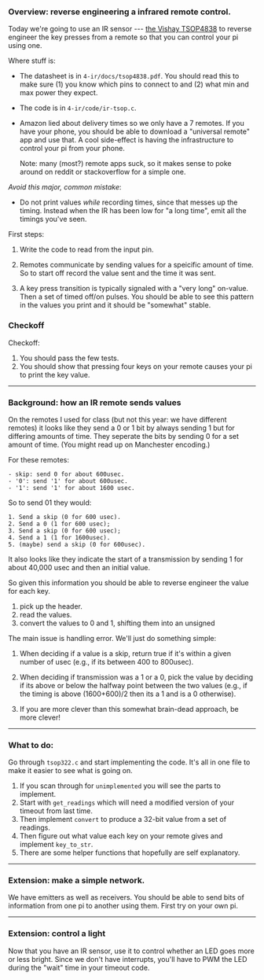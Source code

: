 ### Overview: reverse engineering a infrared remote control.

Today we're going to use an IR sensor --- [the Vishay TSOP4838](https://www.newark.com/webapp/wcs/stores/servlet/ProductDisplay?catalogId=15003&productSeoURL=vishay&partNumber=60K6999) to reverse engineer the
key presses from a remote so that you can control your pi using one.

Where stuff is:

  - The datasheet is in `4-ir/docs/tsop4838.pdf`.  You should read
    this to make sure (1) you know which pins to connect to and (2)
    what min and max power they expect.

  - The code is in `4-ir/code/ir-tsop.c`.

  - Amazon lied about delivery times so we only have a 7 remotes.   If
    you have your phone, you should be able to download a "universal remote"
    app and use that.  A cool side-effect is having the infrastructure
    to control your pi from your phone.   

    Note: many (most?) remote apps suck, so it makes sense to poke around
    on reddit or stackoverflow for a simple one.

*Avoid this major, common mistake*:

  - Do not print values *while* recording times, since that messes up
	the timing.  Instead when the IR has been low for "a long time",
	emit all the timings you've seen.


First steps:
  1. Write the code to read from the input pin.  

  2. Remotes communicate by sending values for a speicific amount of
     time.  So to start off record the value sent and the time it was sent.

  3. A key press transition is typically signaled with a "very long"
     on-value.	Then a set of timed off/on pulses.    You should be
     able to see this pattern in the values you print and it should be
     "somewhat" stable.

### Checkoff

Checkoff:
  1. You should pass the few tests.
  2. You should show that pressing four keys on your remote causes your
     pi to print the key value.

--------------------------------------------------------------------
### Background: how an IR remote sends values

On the remotes I used for class (but not this year: we have different
remotes) it looks like they send a 0 or 1 bit by always sending 1 but
for differing amounts of time.   They seperate the bits by sending 0
for a set amount of time.  (You might read up on Manchester encoding.)

For these remotes:

    - skip: send 0 for about 600usec.
    - '0': send '1' for about 600usec.
    - '1': send '1' for about 1600 usec.

So to send 01 they would:

    1. Send a skip (0 for 600 usec).
    2. Send a 0 (1 for 600 usec);
    3. Send a skip (0 for 600 usec);
    4. Send a 1 (1 for 1600usec).
    5. (maybe) send a skip (0 for 600usec).

It also looks like they indicate the start of a transmission by sending
1 for about 40,000 usec and then an initial value.

So given this information you should be able to reverse engineer the
value for each key.
   1. pick up the header.
   2. read the values.
   3. convert the values to 0 and 1, shifting them into an unsigned
  
The main issue is handling error.  We'll just do something simple:
   1. When deciding if a value is a skip, return true if it's within
   a given number of usec (e.g., if its between 400 to 800usec).

   2. When deciding if transmission was a 1 or a 0, pick the value by 
   deciding if its above or below the halfway point between the two 
   values (e.g., if the timing is above (1600+600)/2 then its a 1 and
   is a 0 otherwise).

   3. If you are more clever than this somewhat brain-dead approach,
   be more clever!

--------------------------------------------------------------------
### What to do:

Go through `tsop322.c` and start implementing the code.  It's all in one file
to make it easier to see what is going on.
  1. If you scan through for `unimplemented` you will see the parts to implement.
  2. Start with `get_readings` which will need a modified version of your timeout
     from last time.
  3. Then implement `convert` to produce a 32-bit value from a set of readings.
  4. Then figure out what value each key on your remote gives and implement
     `key_to_str`.
  5. There are some helper functions that hopefully are self explanatory.

--------------------------------------------------------------------
### Extension: make a simple network.

We have emitters as well as receivers.  You should be able to send bits of information
from one pi to another using them.  First try on your own pi.

--------------------------------------------------------------------
### Extension: control a light

Now that you have an IR sensor, use it to control whether an LED goes more or less
bright.  Since we don't have interrupts, you'll have to PWM the LED
during the "wait" time in your timeout code.
